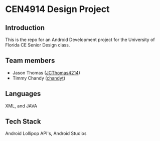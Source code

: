 <html><body>
<h1>CEN4914 Design Project</h1>
<h2>Introduction</h2>
<p>
This is the repo for an Android Development project for the University of Florida CE Senior Design class.
<p>

<h2>Team members</h2>
<ul style="list-style-type:square">
	<li>Jason Thomas (<a href="https://github.com/JCThomas4214">JCThomas4214</a>)</li>
	<li>Timmy Chandy (<a href="https://github.com/chandyt">chandyt</a>)</li>
</ul>
<h2>Languages</h2>
<p>XML, and JAVA</p>
<h2>Tech Stack</h2>
<p>Android Lollipop API's, Android Studios</p>
</body></html>
